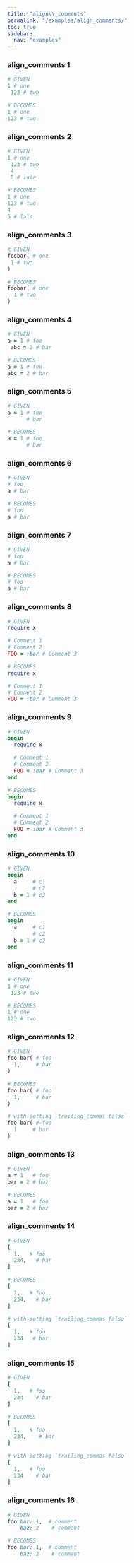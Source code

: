 ```yaml
---
title: "align\\_comments"
permalink: "/examples/align_comments/"
toc: true
sidebar:
  nav: "examples"
---
```


### align\_comments 1
```ruby
# GIVEN
1 # one
 123 # two
```
```ruby
# BECOMES
1 # one
123 # two
```
### align\_comments 2
```ruby
# GIVEN
1 # one
 123 # two
 4
 5 # lala
```
```ruby
# BECOMES
1 # one
123 # two
4
5 # lala
```
### align\_comments 3
```ruby
# GIVEN
foobar( # one
 1 # two
)
```
```ruby
# BECOMES
foobar( # one
  1 # two
)
```
### align\_comments 4
```ruby
# GIVEN
a = 1 # foo
 abc = 2 # bar
```
```ruby
# BECOMES
a = 1 # foo
abc = 2 # bar
```
### align\_comments 5
```ruby
# GIVEN
a = 1 # foo
      # bar
```
```ruby
# BECOMES
a = 1 # foo
      # bar
```
### align\_comments 6
```ruby
# GIVEN
# foo
a # bar
```
```ruby
# BECOMES
# foo
a # bar
```
### align\_comments 7
```ruby
# GIVEN
# foo
a # bar
```
```ruby
# BECOMES
# foo
a # bar
```
### align\_comments 8
```ruby
# GIVEN
require x

# Comment 1
# Comment 2
FOO = :bar # Comment 3
```
```ruby
# BECOMES
require x

# Comment 1
# Comment 2
FOO = :bar # Comment 3
```
### align\_comments 9
```ruby
# GIVEN
begin
  require x

  # Comment 1
  # Comment 2
  FOO = :bar # Comment 3
end
```
```ruby
# BECOMES
begin
  require x

  # Comment 1
  # Comment 2
  FOO = :bar # Comment 3
end
```
### align\_comments 10
```ruby
# GIVEN
begin
  a     # c1
        # c2
  b = 1 # c3
end
```
```ruby
# BECOMES
begin
  a     # c1
        # c2
  b = 1 # c3
end
```
### align\_comments 11
```ruby
# GIVEN
1 # one
 123 # two
```
```ruby
# BECOMES
1 # one
123 # two
```
### align\_comments 12
```ruby
# GIVEN
foo bar( # foo
  1,     # bar
)
```
```ruby
# BECOMES
foo bar( # foo
  1,     # bar
)
```
```ruby
# with setting `trailing_commas false`
foo bar( # foo
  1     # bar
)
```
### align\_comments 13
```ruby
# GIVEN
a = 1   # foo
bar = 2 # baz
```
```ruby
# BECOMES
a = 1   # foo
bar = 2 # baz
```
### align\_comments 14
```ruby
# GIVEN
[
  1,   # foo
  234,   # bar
]
```
```ruby
# BECOMES
[
  1,   # foo
  234,   # bar
]
```
```ruby
# with setting `trailing_commas false`
[
  1,   # foo
  234   # bar
]
```
### align\_comments 15
```ruby
# GIVEN
[
  1,   # foo
  234    # bar
]
```
```ruby
# BECOMES
[
  1,   # foo
  234,    # bar
]
```
```ruby
# with setting `trailing_commas false`
[
  1,   # foo
  234    # bar
]
```
### align\_comments 16
```ruby
# GIVEN
foo bar: 1,  # comment
    baz: 2    # comment
```
```ruby
# BECOMES
foo bar: 1,  # comment
    baz: 2    # comment
```
